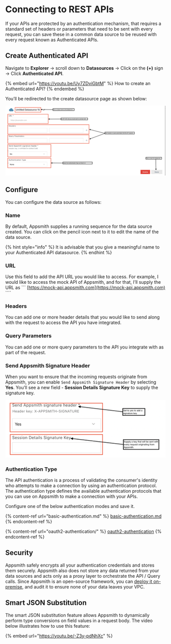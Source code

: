 # Connecting to REST APIs

If your APIs are protected by an authentication mechanism, that requires a standard set of headers or parameters that need to be sent with every request, you can save these in a common data source to be reused with every request known as Authenticated APIs.

## Create Authenticated API

Navigate to **Explorer** → scroll down to **Datasources** → Click on the **(+)** sign → Click **Authenticated API**.

{% embed url="https://youtu.be/Uy7ZDviGbtM" %}
How to create an Authenticated API?
{% endembed %}

You’ll be redirected to the create datasource page as shown below:

![Create a new Datasource](<../../../.gitbook/assets/OAuth  API Integration  Create New DB.png>)

## Configure

You can configure the data source as follows:

### Name

By default, Appsmith supplies a running sequence for the data source created. You can click on the pencil icon next to it to edit the name of the data source.

{% hint style="info" %}
It is advisable that you give a meaningful name to your Authenticated API datasource.
{% endhint %}

### URL

Use this field to add the API URL you would like to access. For example, I would like to access the mock API of Appsmith, and for that, I’ll supply the URL as \`\`\` [https://mock-api.appsmith.com](https://mock-api.appsmith.com) \`\`\`\`

### Headers

You can add one or more header details that you would like to send along with the request to access the API you have integrated.

### Query Parameters

You can add one or more query parameters to the API you integrate with as part of the request.

### Send Appsmith Signature Header

When you want to ensure that the incoming requests originate from Appsmith, you can enable `Send Appsmith Signature Header` by selecting **Yes**. You’ll see a new field - **Session Details Signature Key** to supply the signature key.

![Appsmith Signature Header](<../../../.gitbook/assets/OAuth  API Integration  Appsmith Signature Header  Enable  .png>)

### Authentication Type

The API authentication is a process of validating the consumer's identity who attempts to make a connection by using an authentication protocol. The authentication type defines the available authentication protocols that you can use on Appsmith to make a connection with your APIs.

Configure one of the below authentication modes and save it.

{% content-ref url="basic-authentication.md" %}
[basic-authentication.md](basic-authentication.md)
{% endcontent-ref %}

{% content-ref url="oauth2-authentication/" %}
[oauth2-authentication](oauth2-authentication/)
{% endcontent-ref %}

## Security

Appsmith safely encrypts all your authentication credentials and stores them securely. Appsmith also does not store any data returned from your data sources and acts only as a proxy layer to orchestrate the API / Query calls. Since Appsmith is an open-source framework, you can [deploy it on-premise](../../../setup/), and audit it to ensure none of your data leaves your VPC.

## Smart JSON Substitution

The smart JSON substitution feature allows Appsmith to dynamically perform type conversions on field values in a request body. The video below illustrates how to use this feature:

{% embed url="https://youtu.be/-Z3y-pdNhXc" %}
